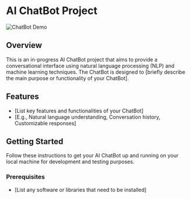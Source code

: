 # AI ChatBot Project

![ChatBot Demo](https://github.com/antonsmedberg/AI_Chatbot/assets/83426503/6aa42e5a-d0a8-46d4-b486-eac1b6542bf1)

## Overview

This is an in-progress AI ChatBot project that aims to provide a conversational interface using natural language processing (NLP) and machine learning techniques. The ChatBot is designed to [briefly describe the main purpose or functionality of your ChatBot].

## Features

- [List key features and functionalities of your ChatBot]
- [E.g., Natural language understanding, Conversation history, Customizable responses]

## Getting Started

Follow these instructions to get your AI ChatBot up and running on your local machine for development and testing purposes.

### Prerequisites

- [List any software or libraries that need to be installed]

